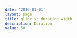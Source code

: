 ```yaml
---
date: '2016-01-01'
layout: page
title: glide.sc.duration_width
description: Duration
value: 50
---
```

